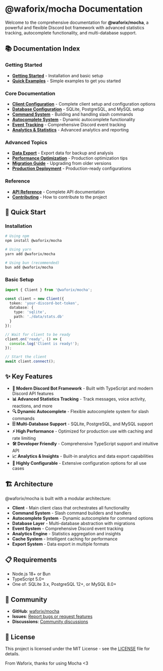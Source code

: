 # @waforix/mocha Documentation

Welcome to the comprehensive documentation for **@waforix/mocha**, a powerful and flexible Discord bot framework with advanced statistics tracking, autocomplete functionality, and multi-database support.

## 📚 Documentation Index

### Getting Started

- **[Getting Started](https://github.com/waforix/mocha/wiki/Getting-Started)** - Installation and basic setup
- **[Quick Examples](https://github.com/waforix/mocha/wiki/Quick-Examples)** - Simple examples to get you started

### Core Documentation

- **[Client Configuration](https://github.com/waforix/mocha/wiki/Client-Configuration)** - Complete client setup and configuration options
- **[Database Configuration](https://github.com/waforix/mocha/wiki/Database-Configuration)** - SQLite, PostgreSQL, and MySQL setup
- **[Command System](https://github.com/waforix/mocha/wiki/Command-System)** - Building and handling slash commands
- **[Autocomplete System](https://github.com/waforix/mocha/wiki/Autocomplete-System)** - Dynamic autocomplete functionality
- **[Event Tracking](https://github.com/waforix/mocha/wiki/Event-Tracking)** - Comprehensive Discord event tracking
- **[Analytics & Statistics](https://github.com/waforix/mocha/wiki/Analytics-Statistics)** - Advanced analytics and reporting

### Advanced Topics

- **[Data Export](https://github.com/waforix/mocha/wiki/Data-Export)** - Export data for backup and analysis
- **[Performance Optimization](https://github.com/waforix/mocha/wiki/Performance-Optimization)** - Production optimization tips
- **[Migration Guide](https://github.com/waforix/mocha/wiki/Migration-Guide)** - Upgrading from older versions
- **[Production Deployment](https://github.com/waforix/mocha/wiki/Production-Deployment)** - Production-ready configurations

### Reference

- **[API Reference](https://github.com/waforix/mocha/wiki/API-Reference)** - Complete API documentation
- **[Contributing](https://github.com/waforix/mocha/wiki/Contributing)** - How to contribute to the project

## 🚀 Quick Start

### Installation

```bash
# Using npm
npm install @waforix/mocha

# Using yarn
yarn add @waforix/mocha

# Using bun (recommended)
bun add @waforix/mocha
```

### Basic Setup

```typescript
import { Client } from '@waforix/mocha';

const client = new Client({
  token: 'your-discord-bot-token',
  database: {
    type: 'sqlite',
    path: './data/stats.db'
  }
});

// Wait for client to be ready
client.on('ready', () => {
  console.log('Client is ready!');
});

// Start the client
await client.connect();
```

## ✨ Key Features

- **🎯 Modern Discord Bot Framework** - Built with TypeScript and modern Discord API features
- **📊 Advanced Statistics Tracking** - Track messages, voice activity, reactions, and more
- **🔍 Dynamic Autocomplete** - Flexible autocomplete system for slash commands
- **🗄️ Multi-Database Support** - SQLite, PostgreSQL, and MySQL support
- **⚡ High Performance** - Optimized for production use with caching and rate limiting
- **🛠️ Developer Friendly** - Comprehensive TypeScript support and intuitive API
- **📈 Analytics & Insights** - Built-in analytics and data export capabilities
- **🔧 Highly Configurable** - Extensive configuration options for all use cases

## 🏗️ Architecture

@waforix/mocha is built with a modular architecture:

- **Client** - Main client class that orchestrates all functionality
- **Command System** - Slash command builders and handlers
- **Autocomplete System** - Dynamic autocomplete for command options
- **Database Layer** - Multi-database abstraction with migrations
- **Event System** - Comprehensive Discord event tracking
- **Analytics Engine** - Statistics aggregation and insights
- **Cache System** - Intelligent caching for performance
- **Export System** - Data export in multiple formats

## 📋 Requirements

- Node.js 18+ or Bun
- TypeScript 5.0+
- One of: SQLite 3.x, PostgreSQL 12+, or MySQL 8.0+

## 🤝 Community

- **GitHub**: [waforix/mocha](https://github.com/waforix/mocha)
- **Issues**: [Report bugs or request features](https://github.com/waforix/mocha/issues)
- **Discussions**: [Community discussions](https://github.com/waforix/mocha/discussions)

## 📄 License

This project is licensed under the MIT License - see the [LICENSE](https://github.com/waforix/mocha/blob/main/LICENSE) file for details.

From Waforix, thanks for using Mocha <3
